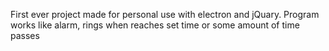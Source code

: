 First ever project made for personal use with electron and jQuary. Program works like alarm, rings when reaches set time or some amount of time passes
